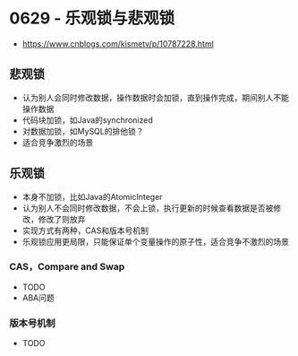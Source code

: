 # 0629 - 乐观锁与悲观锁
- https://www.cnblogs.com/kismetv/p/10787228.html

## 悲观锁
- 认为别人会同时修改数据，操作数据时会加锁，直到操作完成，期间别人不能操作数据
- 代码块加锁，如Java的synchronized
- 对数据加锁，如MySQL的排他锁？
- 适合竞争激烈的场景

## 乐观锁
- 本身不加锁，比如Java的AtomicInteger
- 认为别人不会同时修改数据，不会上锁，执行更新的时候查看数据是否被修改，修改了则放弃
- 实现方式有两种，CAS和版本号机制
- 乐观锁应用更局限，只能保证单个变量操作的原子性，适合竞争不激烈的场景

### CAS，Compare and Swap
- TODO
- ABA问题

### 版本号机制
- TODO



